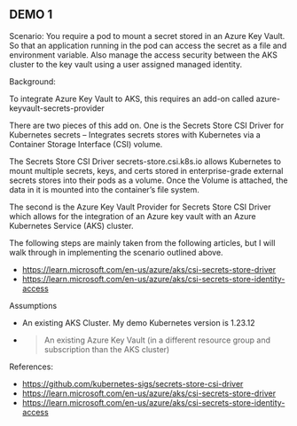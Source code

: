 ## DEMO 1

Scenario: You require a pod to mount a secret stored in an Azure Key Vault. So that an application running in the pod can access the secret as a file and environment variable. Also manage the access security between the AKS cluster to the key vault using a user assigned managed identity.


Background:

To integrate Azure Key Vault to AKS, this requires an add-on called azure-keyvault-secrets-provider

There are two pieces of this add on. One is the Secrets Store CSI Driver for Kubernetes secrets – Integrates secrets stores with Kubernetes via a Container Storage Interface (CSI) volume.

The Secrets Store CSI Driver secrets-store.csi.k8s.io allows Kubernetes to mount multiple secrets, keys, and certs stored in enterprise-grade external secrets stores into their pods as a volume. Once the Volume is attached, the data in it is mounted into the container’s file system.

The second is the Azure Key Vault Provider for Secrets Store CSI Driver which allows for the integration of an Azure key vault with an Azure Kubernetes Service (AKS) cluster.

The following steps are mainly taken from the following articles, but I will walk through in implementing the scenario outlined above.

* https://learn.microsoft.com/en-us/azure/aks/csi-secrets-store-driver
* https://learn.microsoft.com/en-us/azure/aks/csi-secrets-store-identity-access

Assumptions

* An existing AKS Cluster. My demo Kubernetes version is 1.23.12
* >An existing Azure Key Vault (in a different resource group and subscription than the AKS cluster)

References:

* https://github.com/kubernetes-sigs/secrets-store-csi-driver
* https://learn.microsoft.com/en-us/azure/aks/csi-secrets-store-driver
* https://learn.microsoft.com/en-us/azure/aks/csi-secrets-store-identity-access